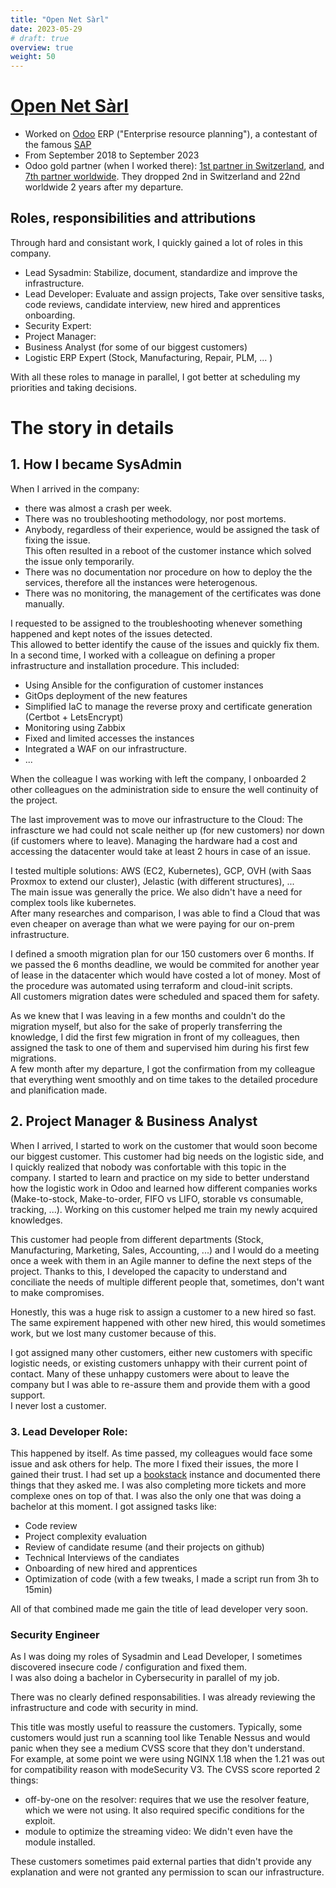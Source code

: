 ```yaml
---
title: "Open Net Sàrl"
date: 2023-05-29
# draft: true
overview: true
weight: 50
---
```


# [Open Net Sàrl](https://www.open-net.ch/)
* Worked on [Odoo](https://www.odoo.com/) ERP ("Enterprise resource planning"), a contestant of the famous [SAP](https://www.sap.com)
* From September 2018 to September 2023
* Odoo gold partner (when I worked there): [1st partner in Switzerland](https://www.odoo.com/fr_FR/partners/country/suisse-41), and [7th partner worldwide](https://www.odoo.com/fr_FR/partners?&country_all=True). They dropped 2nd in Switzerland and 22nd worldwide 2 years after my departure.

## Roles, responsibilities and attributions

Through hard and consistant work, I quickly gained a lot of roles in this company. 
- Lead Sysadmin: Stabilize, document, standardize and improve the infrastructure.
- Lead Developer: Evaluate and assign projects, Take over sensitive tasks, code reviews, candidate interview, new hired and apprentices onboarding. 
- Security Expert: 
- Project Manager:  
- Business Analyst (for some of our biggest customers)
- Logistic ERP Expert (Stock, Manufacturing, Repair, PLM, ...  )

With all these roles to manage in parallel, I got better at scheduling my priorities and taking decisions.

# The story in details


## 1. How I became SysAdmin

When I arrived in the company:
- there was almost a crash per week.
- There was no troubleshooting methodology, nor post mortems.  
- Anybody, regardless of their experience, would be assigned the task of fixing the issue.  
  This often resulted in a reboot of the customer instance which solved the issue only temporarily.
- There was no documentation nor procedure on how to deploy the the services, therefore all the instances were heterogenous.
- There was no monitoring, the management of the certificates was done manually.

I requested to be assigned to the troubleshooting whenever something happened and kept notes of the issues detected.  
This allowed to better identify the cause of the issues and quickly fix them.  
In a second time, I worked with a colleague on defining a proper infrastructure and installation procedure.
This included:
- Using Ansible for the configuration of customer instances
- GitOps deployment of the new features
- Simplified IaC to manage the reverse proxy and certificate generation (Certbot + LetsEncrypt)
- Monitoring using Zabbix
- Fixed and limited accesses the instances 
- Integrated a WAF on our infrastructure.
- ...

When the colleague I was working with left the company, I onboarded 2 other colleagues on the administration side to ensure the well continuity of the project.  

The last improvement was to move our infrastructure to the Cloud: The infrascture we had could not scale neither up (for new customers) nor down (if customers where to leave). Managing the hardware had a cost and accessing the datacenter would take at least 2 hours in case of an issue.  

I tested multiple solutions: AWS (EC2, Kubernetes), GCP, OVH (with Saas Proxmox to extend our cluster), Jelastic (with different structures), ...  
The main issue was generally the price. We also didn't have a need for complex tools like kubernetes.  
After many researches and comparison, I was able to find a Cloud that was even cheaper on average than what we were paying for our on-prem infrastructure.  

I defined a smooth migration plan for our 150 customers over 6 months. If we passed the 6 months deadline, we would be commited for another year of lease in the datacenter which would have costed a lot of money. Most of the procedure was automated using terraform and cloud-init scripts.  
All customers migration dates were scheduled and spaced them for safety.  

As we knew that I was leaving in a few months and couldn't do the migration myself, but also for the sake of properly transferring the knowledge,
I did the first few migration in front of my colleagues, then assigned the task to one of them and supervised him during his first few migrations.  
A few month after my departure, I got the confirmation from my colleague that everything went smoothly and on time takes to the detailed procedure and planification made.

## 2. Project Manager & Business Analyst

When I arrived, I started to work on the customer that would soon become our biggest customer. This customer had big needs on the logistic side, and I quickly realized that nobody was confortable with this topic in the company. I started to learn and practice on my side to better understand how the logistic work in Odoo and learned how different companies works (Make-to-stock, Make-to-order, FIFO vs LIFO, storable vs consumable, tracking, ...). Working on this customer helped me train my newly acquired knowledges.

This customer had people from different departments (Stock, Manufacturing, Marketing, Sales, Accounting, ...) and I would do a meeting once a week with them in an Agile manner to define the next steps of the project. Thanks to this, I developed the capacity to understand and conciliate the needs of multiple different people that, sometimes, don't want to make compromises.

Honestly, this was a huge risk to assign a customer to a new hired so fast. The same expirement happened with other new hired, this would sometimes work, but we lost many customer because of this.

I got assigned many other customers, either new customers with specific logistic needs, or existing customers unhappy with their current point of contact.
Many of these unhappy customers were about to leave the company but I was able to re-assure them and provide them with a good support.  
I never lost a customer.


### 3. Lead Developer Role: 

This happened by itself. As time passed, my colleagues would face some issue and ask others for help. The more I fixed their issues, the more I gained their trust. I had set up a [bookstack](https://www.bookstackapp.com/) instance and documented there things that they asked me. I was also completing more tickets and more complexe ones on top of that. I was also the only one that was doing a bachelor at this moment. I got assigned tasks like:
- Code review
- Project complexity evaluation
- Review of candidate resume (and their projects on github)
- Technical Interviews of the candiates
- Onboarding of new hired and apprentices
- Optimization of code (with a few tweaks, I made a script run from 3h to 15min)

All of that combined made me gain the title of lead developer very soon.  



### Security Engineer

As I was doing my roles of Sysadmin and Lead Developer, I sometimes discovered insecure code / configuration and fixed them.  
I was also doing a bachelor in Cybersecurity in parallel of my job.  

There was no clearly defined responsabilities. I was already reviewing the infrastructure and code with security in mind.  

This title was mostly useful to reassure the customers. Typically, some customers would just run a scanning tool like Tenable Nessus and would panic when they see a medium CVSS score that they don't understand.  
For example, at some point we were using NGINX 1.18 when the 1.21 was out for compatibility reason with modeSecurity V3.  The CVSS score reported 2 things:
- off-by-one on the resolver: requires that we use the resolver feature, which we were not using. It also required specific conditions for the exploit.
- module to optimize the streaming video: We didn't even have the module installed.

These customers sometimes paid external parties that didn't provide any explanation and were not granted any permission to scan our infrastructure.